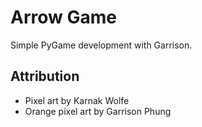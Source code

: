 # Arrow Game

Simple PyGame development with Garrison.


## Attribution
* Pixel art by Karnak Wolfe
* Orange pixel art by Garrison Phung
